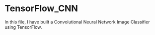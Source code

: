 # TensorFlow_CNN
In this file, I have built a Convolutional Neural Network Image Classifier using TensorFlow.

